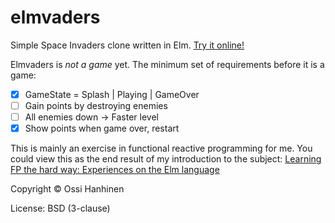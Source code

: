 # elmvaders
Simple Space Invaders clone written in Elm. [Try it online!](https://ohanhi.github.io/elmvaders/)

Elmvaders is *not a game* yet.
The minimum set of requirements before it is a game:
- [x] GameState = Splash | Playing | GameOver
- [ ] Gain points by destroying enemies
- [ ] All enemies down -> Faster level
- [x] Show points when game over, restart

This is mainly an exercise in functional reactive programming for me.
You could view this as the end result of my introduction to the subject:
[Learning FP the hard way: Experiences on the Elm language](https://gist.github.com/ohanhi/0d3d83cf3f0d7bbea9db)


Copyright &copy; Ossi Hanhinen

License: BSD (3-clause)
